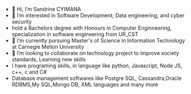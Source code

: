 - 👋 Hi, I’m Sandrine CYIMANA
- 👀 I’m interested in Software Development, Data engineering, and cyber security
- hold a Bachelors degree with Honours in Computer Enginneering, specialization in software engineering from UR_CST
- 🌱 I’m currently pursuing Master's of Science in Information Technology at Carnegie Mellon University
- 💞️ I’m looking to collaborate on technology project to improve society standards, Learning new skills 
- I have programing skills, in language like python, Javascript, Node JS, c++, c and C#
- Database management softwares like Postgre SQL, Cassandra,Oracle RDBMS,My SQL,Mongo DB, XML languages and many more 



<!---
Akesandra/Akesandra is a ✨ special ✨ repository because its `README.md` (this file) appears on your GitHub profile.
You can click the Preview link to take a look at your changes.
--->

